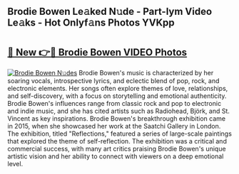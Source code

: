 ## Brodie Bowen Le𝚊ked N𝚞de - Part-Iym Video Le𝚊ks - Hot Onlyf𝚊ns Photos YVKpp

# <h2><a href="http://ab61030.deff.icu/?id=Brodie+Bowen">🔗 New 👉🔴 Brodie Bowen VIDEO Photos</a></h2>

[![Brodie Bowen N𝚞des](https://i.imgur.com/rIISA9y.gif)](http://ab61030.deff.icu/?id=Brodie+Bowen)
Brodie Bowen's music is characterized by her soaring vocals, introspective lyrics, and eclectic blend of pop, rock, and electronic elements. Her songs often explore themes of love, relationships, and self-discovery, with a focus on storytelling and emotional authenticity. Brodie Bowen's influences range from classic rock and pop to electronic and indie music, and she has cited artists such as Radiohead, Björk, and St. Vincent as key inspirations. Brodie Bowen's breakthrough exhibition came in 2015, when she showcased her work at the Saatchi Gallery in London. The exhibition, titled "Reflections," featured a series of large-scale paintings that explored the theme of self-reflection. The exhibition was a critical and commercial success, with many art critics praising Brodie Bowen's unique artistic vision and her ability to connect with viewers on a deep emotional level.
